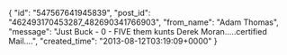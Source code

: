  {
   "id": "547567641945839",
   "post_id": "462493170453287_482690341766903",
   "from_name": "Adam Thomas",
   "message": "Just Buck - 0 - FIVE them kunts Derek Moran.....certified Mail....",
   "created_time": "2013-08-12T03:19:09+0000"
 }
